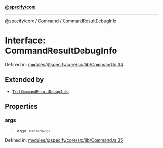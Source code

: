 [**@specify/core**](../../README.md)

***

[@specify/core](../../modules.md) / [Command](../README.md) / CommandResultDebugInfo

# Interface: CommandResultDebugInfo

Defined in: [modules/@specify/core/src/lib/Command.ts:34](https://github.com/specify-bdd/specify-core/blob/0a7f6fafd35930be20c578f6e33aa9f389b32224/modules/@specify/core/src/lib/Command.ts#L34)

## Extended by

- [`TestCommandResultDebugInfo`](../../TestCommand/interfaces/TestCommandResultDebugInfo.md)

## Properties

### args

> **args**: `ParsedArgs`

Defined in: [modules/@specify/core/src/lib/Command.ts:35](https://github.com/specify-bdd/specify-core/blob/0a7f6fafd35930be20c578f6e33aa9f389b32224/modules/@specify/core/src/lib/Command.ts#L35)
